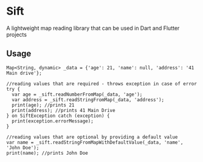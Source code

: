 # Sift
A lightweight map reading library that can be used in Dart and Flutter projects

## Usage
```
Map<String, dynamic> _data = {'age': 21, 'name': null, 'address': '41 Main drive'};

//reading values that are required - throws exception in case of error
try {
  var age = _sift.readNumberFromMap(_data, 'age');
  var address = _sift.readStringFromMap(_data, 'address');
  print(age); //prints 21
  print(address); //prints 41 Main Drive
} on SiftException catch (exception) {
  print(exception.errorMessage);
}

//reading values that are optional by providing a default value
var name = _sift.readStringFromMapWithDefaultValue(_data, 'name', 'John Doe');
print(name); //prints John Doe
```